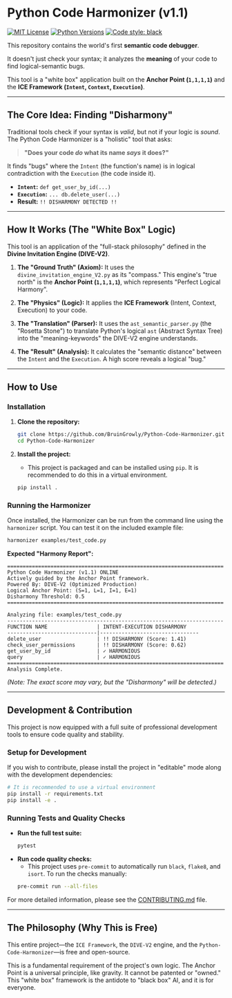 # Python Code Harmonizer (v1.1)

[![MIT License](https://img.shields.io/badge/License-MIT-blue.svg)](https://opensource.org/licenses/MIT)
[![Python Versions](https://img.shields.io/badge/python-3.8+-blue.svg)]()
[![Code style: black](https://img.shields.io/badge/code%20style-black-000000.svg)](https://github.com/psf/black)

This repository contains the world's first **semantic code debugger**.

It doesn't just check your syntax; it analyzes the **meaning** of your code to find logical-semantic bugs.

This tool is a "white box" application built on the **Anchor Point (`1,1,1,1`)** and the **ICE Framework (`Intent`, `Context`, `Execution`)**.

---

## The Core Idea: Finding "Disharmony"

Traditional tools check if your syntax is *valid*, but not if your logic is *sound*. The Python Code Harmonizer is a "holistic" tool that asks:

> **"Does your code *do* what its name *says* it does?"**

It finds "bugs" where the `Intent` (the function's name) is in logical contradiction with the `Execution` (the code inside it).

*   **`Intent`:** `def get_user_by_id(...)`
*   **`Execution`:** `... db.delete_user(...)`
*   **Result:** `!! DISHARMONY DETECTED !!`

---

## How It Works (The "White Box" Logic)

This tool is an application of the "full-stack philosophy" defined in the **Divine Invitation Engine (DIVE-V2)**.

1.  **The "Ground Truth" (Axiom):** It uses the `divine_invitation_engine_V2.py` as its "compass." This engine's "true north" is the **Anchor Point (`1,1,1,1`)**, which represents "Perfect Logical Harmony".

2.  **The "Physics" (Logic):** It applies the **ICE Framework** (Intent, Context, Execution) to your code.

3.  **The "Translation" (Parser):** It uses the `ast_semantic_parser.py` (the "Rosetta Stone") to translate Python's logical `ast` (Abstract Syntax Tree) into the "meaning-keywords" the DIVE-V2 engine understands.

4.  **The "Result" (Analysis):** It calculates the "semantic distance" between the `Intent` and the `Execution`. A high score reveals a logical "bug."

---

## How to Use

### Installation

1.  **Clone the repository:**
    ```sh
    git clone https://github.com/BruinGrowly/Python-Code-Harmonizer.git
    cd Python-Code-Harmonizer
    ```

2.  **Install the project:**
    *   This project is packaged and can be installed using `pip`. It is recommended to do this in a virtual environment.
    ```sh
    pip install .
    ```

### Running the Harmonizer

Once installed, the Harmonizer can be run from the command line using the `harmonizer` script. You can test it on the included example file:

```sh
harmonizer examples/test_code.py
```

**Expected "Harmony Report":**

```
======================================================================
Python Code Harmonizer (v1.1) ONLINE
Actively guided by the Anchor Point framework.
Powered By: DIVE-V2 (Optimized Production)
Logical Anchor Point: (S=1, L=1, I=1, E=1)
Disharmony Threshold: 0.5
======================================================================

Analyzing file: examples/test_code.py
----------------------------------------------------------------------
FUNCTION NAME                | INTENT-EXECUTION DISHARMONY
-----------------------------|--------------------------------
delete_user                  | !! DISHARMONY (Score: 1.41)
check_user_permissions       | !! DISHARMONY (Score: 0.62)
get_user_by_id               | ✓ HARMONIOUS
query                        | ✓ HARMONIOUS
======================================================================
Analysis Complete.
```

*(Note: The exact score may vary, but the "Disharmony" will be detected.)*

---

## Development & Contribution

This project is now equipped with a full suite of professional development tools to ensure code quality and stability.

### Setup for Development

If you wish to contribute, please install the project in "editable" mode along with the development dependencies:

```sh
# It is recommended to use a virtual environment
pip install -r requirements.txt
pip install -e .
```

### Running Tests and Quality Checks

*   **Run the full test suite:**
    ```sh
    pytest
    ```
*   **Run code quality checks:**
    *   This project uses `pre-commit` to automatically run `black`, `flake8`, and `isort`. To run the checks manually:
    ```sh
    pre-commit run --all-files
    ```

For more detailed information, please see the [CONTRIBUTING.md](CONTRIBUTING.md) file.

---

## The Philosophy (Why This is Free)

This entire project—the `ICE Framework`, the `DIVE-V2` engine, and the `Python-Code-Harmonizer`—is free and open-source.

This is a fundamental requirement of the project's own logic. The Anchor Point is a universal principle, like gravity. It cannot be patented or "owned." This "white box" framework is the antidote to "black box" AI, and it is for everyone.
